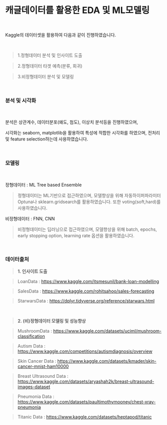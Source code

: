 # 캐글데이터를 활용한 EDA 및 ML모델링

<br>

Kaggle의 데이터셋을 활용하여 다음과 같이 진행하였습니다.

<br>

> 1.정형데이터 분석 및 인사이트 도출


> 2.정형데이터 타겟 예측(분류, 회귀)
  
> 3.비정형데이터 분석 및 모델링

<br>

### 분석 및 시각화

<br>

분석은 상관계수, 데이터분포(왜도, 첨도), 이상치 분석등을 진행하였으며, 

시각화는 seaborn, matplotlib을 활용하여 특성에 적합한 시각화를 하였으며, 전처리 및 feature selection하는데 사용하였습니다.

<br>

### 모델링

<br>

정형데이터 : ML Tree based Ensemble

> 정형데이터는 ML기반으로 접근하였으며, 모델향상을 위해 자동하이퍼파라미터 Optuna나 sklearn.gridsearch를 활용하였습니다. 또한 voting(soft,hard)를 사용하였습니다.



비정형데이터 : FNN, CNN

> 비정형데이터는 딥러닝으로 접근하였으며, 모델향상을 위해 batch, epochs, early stopping option, learning rate 옵션을 활용하였습니다.

<br>


### 데이터출처
> **1. 인사이트 도출**


>LoanData : https://www.kaggle.com/itsmesunil/bank-loan-modelling

>SalesData : https://www.kaggle.com/rohitsahoo/sales-forecasting

>StarwarsData : https://dplyr.tidyverse.org/reference/starwars.html

<br>

> **2. (비)정형데이터 모델링 및 성능향상**



>MushroomData : https://www.kaggle.com/datasets/uciml/mushroom-classification

>Autism Data : https://www.kaggle.com/competitions/autismdiagnosis/overview

>Skin Cancer Data : https://www.kaggle.com/datasets/kmader/skin-cancer-mnist-ham10000

>Breast Ultrasound Data : https://www.kaggle.com/datasets/aryashah2k/breast-ultrasound-images-dataset

> Pneumonia Data : https://www.kaggle.com/datasets/paultimothymooney/chest-xray-pneumonia

>Titanic Data : https://www.kaggle.com/datasets/heptapod/titanic
